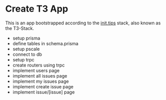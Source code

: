 # Create T3 App

This is an app bootstrapped according to the [init.tips](https://init.tips) stack, also known as the T3-Stack.

-   setup prisma
-   define tables in schema.prisma
-   setup pscale
-   connect to db
-   setup trpc
-   create routers using trpc
-   implement users page
-   implement all issues page
-   implement my issues page
-   implement create issue page
-   implement issue/[issue] page
